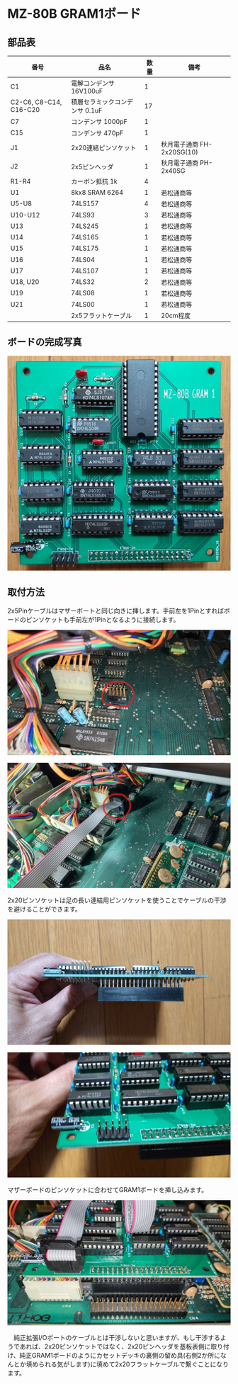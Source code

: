 # MZ-80B GRAM1ボード

## 部品表
|番号|品名|数量|備考|
| ------------ | ------------ | ------------ | ------------ |
|C1|電解コンデンサ 16V100uF|1||
|C2-C6, C8-C14, C16-C20|積層セラミックコンデンサ 0.1uF|17||
|C7|コンデンサ 1000pF|1||
|C15|コンデンサ 470pF|1||
|J1|2x20連結ピンソケット|1|秋月電子通商 FH-2x20SG(10)|
|J2|2x5ピンヘッダ|1|秋月電子通商 PH-2x40SG|
|R1-R4|カーボン抵抗 1k|4||
|U1|8kx8 SRAM 6264|1|若松通商等|
|U5-U8|74LS157|4|若松通商等|
|U10-U12|74LS93|3|若松通商等|
|U13|74LS245|1|若松通商等|
|U14|74LS165|1|若松通商等|
|U15|74LS175|1|若松通商等|
|U16|74LS04|1|若松通商等|
|U17|74LS107|1|若松通商等|
|U18, U20|74LS32|2|若松通商等|
|U19|74LS08|1|若松通商等|
|U21|74LS00|1|若松通商等|
||2x5フラットケーブル|1|20cm程度|

## ボードの完成写真
![MZ80B_GRAM1_01](https://github.com/yanataka60/MZ-80B_GRAM1/blob/main/JPEG/MZ80B_GRAM1_01.jpg)

## 取付方法
2x5Pinケーブルはマザーボートと同じ向きに挿します。手前左を1Pinとすればボードのピンソケットも手前左が1Pinとなるように接続します。

![MZ80B_GRAM1_02](https://github.com/yanataka60/MZ-80B_GRAM1/blob/main/JPEG/MZ80B_GRAM1_02.jpg)

![MZ80B_GRAM1_03](https://github.com/yanataka60/MZ-80B_GRAM1/blob/main/JPEG/MZ80B_GRAM1_03.jpg)

2x20ピンソケットは足の長い連結用ピンソケットを使うことでケーブルの干渉を避けることができます。

![MZ80B_GRAM1_04](https://github.com/yanataka60/MZ-80B_GRAM1/blob/main/JPEG/MZ80B_GRAM1_04.jpg)

![MZ80B_GRAM1_05](https://github.com/yanataka60/MZ-80B_GRAM1/blob/main/JPEG/MZ80B_GRAM1_05.jpg)

マザーボードのピンソケットに合わせてGRAM1ボードを挿し込みます。

![MZ80B_GRAM1_06](https://github.com/yanataka60/MZ-80B_GRAM1/blob/main/JPEG/MZ80B_GRAM1_06.jpg)

　純正拡張I/Oポートのケーブルとは干渉しないと思いますが、もし干渉するようであれば、2x20ピンソケットではなく、2x20ピンヘッダを基板表側に取り付け、純正GRAM1ボードのようにカセットデッキの裏側の留め具(右側2か所になんとか填められる気がします)に填めて2x20フラットケーブルで繋ぐことになります。
